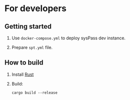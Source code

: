 # For developers

## Getting started

1. Use `docker-compose.yml` to deploy sysPass dev instance.

2. Prepare `spt.yml` file.

## How to build

1. Install [Rust](https://www.rust-lang.org/tools/install)

2. Build:

    ```shell
    cargo build --release
    ```
